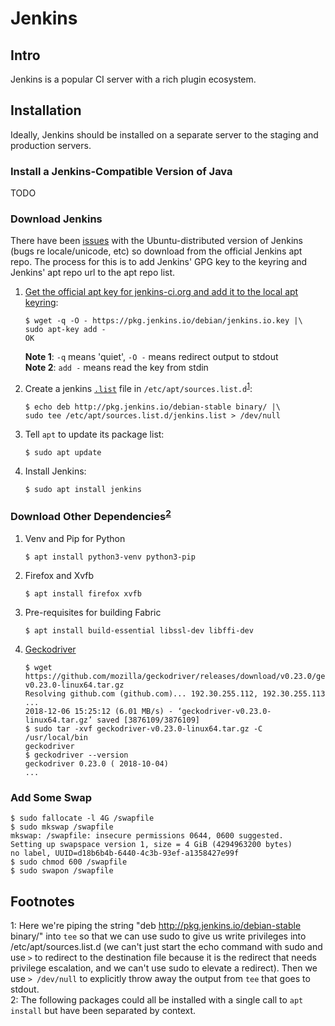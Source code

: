 Jenkins
=======

Intro
-----
Jenkins is a popular CI server with a rich plugin ecosystem.

Installation
------------
Ideally, Jenkins should be installed on a separate server to the staging and 
production servers.

### Install a Jenkins-Compatible Version of Java ###
TODO

### Download Jenkins ###
There have been [issues][tddp_01] with the Ubuntu-distributed version of 
Jenkins (bugs re locale/unicode, etc) so download from the official Jenkins apt
repo. The process for this is to add Jenkins' GPG key to the keyring and
Jenkins' apt repo url to the apt repo list.

1. [Get the official apt key for jenkins-ci.org and add it to the local apt 
   keyring][jenk_01]:
   ```console
   $ wget -q -O - https://pkg.jenkins.io/debian/jenkins.io.key |\
   sudo apt-key add -
   OK
   ```
   **Note 1**: `-q` means 'quiet', `-O -` means redirect output to stdout  
   **Note 2**: `add -` means read the key from stdin

2. Create a jenkins [`.list`][stko_01] file in 
   `/etc/apt/sources.list.d`<sup>[1](#footnote01)</sup>:
   ```console
   $ echo deb http://pkg.jenkins.io/debian-stable binary/ |\
   sudo tee /etc/apt/sources.list.d/jenkins.list > /dev/null
   ```

3. Tell `apt` to update its package list:
   ```console
   $ sudo apt update
   ```

4. Install Jenkins:
   ```console
   $ sudo apt install jenkins
   ```

### Download Other Dependencies<sup>[2](#footnote02)</sup> ###

1. Venv and Pip for Python
   ```console
   $ apt install python3-venv python3-pip
   ```

2. Firefox and Xvfb
   ```console
   $ apt install firefox xvfb
   ```

3. Pre-requisites for building Fabric
   ```console
   $ apt install build-essential libssl-dev libffi-dev
   ```

4. [Geckodriver](https://github.com/mozilla/geckodriver/releases)
   ```console
   $ wget https://github.com/mozilla/geckodriver/releases/download/v0.23.0/geckodriver-v0.23.0-linux64.tar.gz
   Resolving github.com (github.com)... 192.30.255.112, 192.30.255.113
   ...
   2018-12-06 15:25:12 (6.01 MB/s) - ‘geckodriver-v0.23.0-linux64.tar.gz’ saved [3876109/3876109]
   $ sudo tar -xvf geckodriver-v0.23.0-linux64.tar.gz -C /usr/local/bin
   geckodriver
   $ geckodriver --version
   geckodriver 0.23.0 ( 2018-10-04)
   ...
   ```

### Add Some Swap ###

```console
$ sudo fallocate -l 4G /swapfile
$ sudo mkswap /swapfile
mkswap: /swapfile: insecure permissions 0644, 0600 suggested.
Setting up swapspace version 1, size = 4 GiB (4294963200 bytes)
no label, UUID=d18b6b4b-6440-4c3b-93ef-a1358427e99f
$ sudo chmod 600 /swapfile
$ sudo swapon /swapfile
```

Footnotes
---------
<a name="footnote01">1</a>: Here we're piping the string 
"deb http://pkg.jenkins.io/debian-stable binary/" into `tee` so that we can use 
sudo to give us write privileges into /etc/apt/sources.list.d (we can't just 
start the echo command with sudo and use `>` to redirect to the destination 
file because it is the redirect that needs privilege escalation, and we can't 
use sudo to elevate a redirect). Then we use `> /dev/null` to explicitly throw 
away the output from `tee` that goes to stdout.  
<a name="footnote01">2</a>: The following packages could all be installed with 
a single call to `apt install` but have been separated by context.




[jenk_01]: https://jenkins.io/doc/book/installing/#debianubuntu
[stko_01]: https://stackoverflow.com/a/26021071
[tddp_01]: https://www.obeythetestinggoat.com/book/chapter_CI.html#_installing_jenkins
